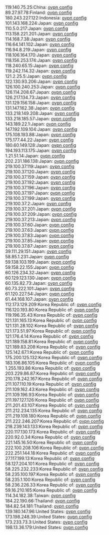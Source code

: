 119.140.75.25:China: [ovpn config](vpn/119_140_75_25.ovpn)  
89.27.97.78:Finland: [ovpn config](vpn/89_27_97_78.ovpn)  
180.243.227.122:Indonesia: [ovpn config](vpn/180_243_227_122.ovpn)  
101.143.168.224:Japan: [ovpn config](vpn/101_143_168_224.ovpn)  
110.5.0.217:Japan: [ovpn config](vpn/110_5_0_217.ovpn)  
113.158.221.201:Japan: [ovpn config](vpn/113_158_221_201.ovpn)  
114.168.7.38:Japan: [ovpn config](vpn/114_168_7_38.ovpn)  
116.64.141.102:Japan: [ovpn config](vpn/116_64_141_102.ovpn)  
116.94.8.219:Japan: [ovpn config](vpn/116_94_8_219.ovpn)  
118.106.164.170:Japan: [ovpn config](vpn/118_106_164_170.ovpn)  
118.156.253.174:Japan: [ovpn config](vpn/118_156_253_174.ovpn)  
118.240.65.15:Japan: [ovpn config](vpn/118_240_65_15.ovpn)  
119.242.114.32:Japan: [ovpn config](vpn/119_242_114_32.ovpn)  
121.2.25.5:Japan: [ovpn config](vpn/121_2_25_5.ovpn)  
122.130.93.206:Japan: [ovpn config](vpn/122_130_93_206.ovpn)  
126.100.240.253:Japan: [ovpn config](vpn/126_100_240_253.ovpn)  
126.114.208.67:Japan: [ovpn config](vpn/126_114_208_67.ovpn)  
126.217.134.73:Japan: [ovpn config](vpn/126_217_134_73.ovpn)  
131.129.156.158:Japan: [ovpn config](vpn/131_129_156_158.ovpn)  
131.147.162.38:Japan: [ovpn config](vpn/131_147_162_38.ovpn)  
133.218.149.208:Japan: [ovpn config](vpn/133_218_149_208.ovpn)  
133.218.185.57:Japan: [ovpn config](vpn/133_218_185_57.ovpn)  
143.189.22.1:Japan: [ovpn config](vpn/143_189_22_1.ovpn)  
147.192.109.104:Japan: [ovpn config](vpn/147_192_109_104.ovpn)  
175.108.193.88:Japan: [ovpn config](vpn/175_108_193_88.ovpn)  
175.177.44.22:Japan: [ovpn config](vpn/175_177_44_22.ovpn)  
180.60.149.128:Japan: [ovpn config](vpn/180_60_149_128.ovpn)  
194.193.113.175:Japan: [ovpn config](vpn/194_193_113_175.ovpn)  
1.21.51.14:Japan: [ovpn config](vpn/1_21_51_14.ovpn)  
202.231.186.138:Japan: [ovpn config](vpn/202_231_186_138.ovpn)  
219.100.37.119:Japan: [ovpn config](vpn/219_100_37_119.ovpn)  
219.100.37.120:Japan: [ovpn config](vpn/219_100_37_120.ovpn)  
219.100.37.159:Japan: [ovpn config](vpn/219_100_37_159.ovpn)  
219.100.37.192:Japan: [ovpn config](vpn/219_100_37_192.ovpn)  
219.100.37.196:Japan: [ovpn config](vpn/219_100_37_196.ovpn)  
219.100.37.197:Japan: [ovpn config](vpn/219_100_37_197.ovpn)  
219.100.37.199:Japan: [ovpn config](vpn/219_100_37_199.ovpn)  
219.100.37.2:Japan: [ovpn config](vpn/219_100_37_2.ovpn)  
219.100.37.201:Japan: [ovpn config](vpn/219_100_37_201.ovpn)  
219.100.37.209:Japan: [ovpn config](vpn/219_100_37_209.ovpn)  
219.100.37.213:Japan: [ovpn config](vpn/219_100_37_213.ovpn)  
219.100.37.60:Japan: [ovpn config](vpn/219_100_37_60.ovpn)  
219.100.37.63:Japan: [ovpn config](vpn/219_100_37_63.ovpn)  
219.100.37.83:Japan: [ovpn config](vpn/219_100_37_83.ovpn)  
219.100.37.85:Japan: [ovpn config](vpn/219_100_37_85.ovpn)  
219.100.37.87:Japan: [ovpn config](vpn/219_100_37_87.ovpn)  
39.111.29.151:Japan: [ovpn config](vpn/39_111_29_151.ovpn)  
58.85.1.231:Japan: [ovpn config](vpn/58_85_1_231.ovpn)  
59.138.103.199:Japan: [ovpn config](vpn/59_138_103_199.ovpn)  
59.158.22.155:Japan: [ovpn config](vpn/59_158_22_155.ovpn)  
60.126.234.32:Japan: [ovpn config](vpn/60_126_234_32.ovpn)  
60.129.123.130:Japan: [ovpn config](vpn/60_129_123_130.ovpn)  
60.135.82.73:Japan: [ovpn config](vpn/60_135_82_73.ovpn)  
60.73.222.101:Japan: [ovpn config](vpn/60_73_222_101.ovpn)  
61.120.227.54:Japan: [ovpn config](vpn/61_120_227_54.ovpn)  
61.44.168.107:Japan: [ovpn config](vpn/61_44_168_107.ovpn)  
112.173.129.209:Korea Republic of: [ovpn config](vpn/112_173_129_209.ovpn)  
116.120.193.80:Korea Republic of: [ovpn config](vpn/116_120_193_80.ovpn)  
119.196.35.43:Korea Republic of: [ovpn config](vpn/119_196_35_43.ovpn)  
121.131.165.13:Korea Republic of: [ovpn config](vpn/121_131_165_13.ovpn)  
121.131.28.102:Korea Republic of: [ovpn config](vpn/121_131_28_102.ovpn)  
121.173.51.97:Korea Republic of: [ovpn config](vpn/121_173_51_97.ovpn)  
121.176.4.14:Korea Republic of: [ovpn config](vpn/121_176_4_14.ovpn)  
121.189.158.81:Korea Republic of: [ovpn config](vpn/121_189_158_81.ovpn)  
121.189.83.208:Korea Republic of: [ovpn config](vpn/121_189_83_208.ovpn)  
125.142.67.1:Korea Republic of: [ovpn config](vpn/125_142_67_1.ovpn)  
175.200.125.132:Korea Republic of: [ovpn config](vpn/175_200_125_132.ovpn)  
183.106.86.105:Korea Republic of: [ovpn config](vpn/183_106_86_105.ovpn)  
1.255.193.86:Korea Republic of: [ovpn config](vpn/1_255_193_86.ovpn)  
203.229.86.87:Korea Republic of: [ovpn config](vpn/203_229_86_87.ovpn)  
210.178.242.167:Korea Republic of: [ovpn config](vpn/210_178_242_167.ovpn)  
211.107.110.19:Korea Republic of: [ovpn config](vpn/211_107_110_19.ovpn)  
211.109.162.43:Korea Republic of: [ovpn config](vpn/211_109_162_43.ovpn)  
211.109.196.93:Korea Republic of: [ovpn config](vpn/211_109_196_93.ovpn)  
211.197.127.126:Korea Republic of: [ovpn config](vpn/211_197_127_126.ovpn)  
211.201.43.107:Korea Republic of: [ovpn config](vpn/211_201_43_107.ovpn)  
211.212.234.135:Korea Republic of: [ovpn config](vpn/211_212_234_135.ovpn)  
211.219.108.180:Korea Republic of: [ovpn config](vpn/211_219_108_180.ovpn)  
211.222.246.207:Korea Republic of: [ovpn config](vpn/211_222_246_207.ovpn)  
218.239.143.133:Korea Republic of: [ovpn config](vpn/218_239_143_133.ovpn)  
220.117.130.173:Korea Republic of: [ovpn config](vpn/220_117_130_173.ovpn)  
220.92.0.34:Korea Republic of: [ovpn config](vpn/220_92_0_34.ovpn)  
221.145.16.50:Korea Republic of: [ovpn config](vpn/221_145_16_50.ovpn)  
222.100.208.106:Korea Republic of: [ovpn config](vpn/222_100_208_106.ovpn)  
222.251.144.18:Korea Republic of: [ovpn config](vpn/222_251_144_18.ovpn)  
27.117.199.13:Korea Republic of: [ovpn config](vpn/27_117_199_13.ovpn)  
58.127.204.101:Korea Republic of: [ovpn config](vpn/58_127_204_101.ovpn)  
58.225.232.233:Korea Republic of: [ovpn config](vpn/58_225_232_233.ovpn)  
58.235.100.197:Korea Republic of: [ovpn config](vpn/58_235_100_197.ovpn)  
58.235.1.100:Korea Republic of: [ovpn config](vpn/58_235_1_100.ovpn)  
58.236.226.33:Korea Republic of: [ovpn config](vpn/58_236_226_33.ovpn)  
59.16.210.165:Korea Republic of: [ovpn config](vpn/59_16_210_165.ovpn)  
114.34.182.38:Taiwan: [ovpn config](vpn/114_34_182_38.ovpn)  
184.22.190.66:Thailand: [ovpn config](vpn/184_22_190_66.ovpn)  
184.82.54.181:Thailand: [ovpn config](vpn/184_82_54_181.ovpn)  
139.180.147.96:United States: [ovpn config](vpn/139_180_147_96.ovpn)  
173.198.248.39:United States: [ovpn config](vpn/173_198_248_39.ovpn)  
173.233.73.3:United States: [ovpn config](vpn/173_233_73_3.ovpn)  
198.13.36.179:United States: [ovpn config](vpn/198_13_36_179.ovpn)  
